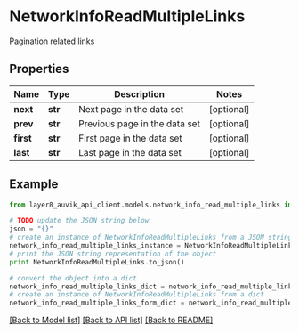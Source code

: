 # NetworkInfoReadMultipleLinks

Pagination related links

## Properties
Name | Type | Description | Notes
------------ | ------------- | ------------- | -------------
**next** | **str** | Next page in the data set | [optional] 
**prev** | **str** | Previous page in the data set | [optional] 
**first** | **str** | First page in the data set | [optional] 
**last** | **str** | Last page in the data set | [optional] 

## Example

```python
from layer8_auvik_api_client.models.network_info_read_multiple_links import NetworkInfoReadMultipleLinks

# TODO update the JSON string below
json = "{}"
# create an instance of NetworkInfoReadMultipleLinks from a JSON string
network_info_read_multiple_links_instance = NetworkInfoReadMultipleLinks.from_json(json)
# print the JSON string representation of the object
print NetworkInfoReadMultipleLinks.to_json()

# convert the object into a dict
network_info_read_multiple_links_dict = network_info_read_multiple_links_instance.to_dict()
# create an instance of NetworkInfoReadMultipleLinks from a dict
network_info_read_multiple_links_form_dict = network_info_read_multiple_links.from_dict(network_info_read_multiple_links_dict)
```
[[Back to Model list]](../README.md#documentation-for-models) [[Back to API list]](../README.md#documentation-for-api-endpoints) [[Back to README]](../README.md)


